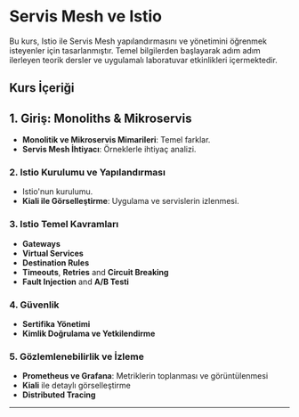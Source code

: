 # Servis Mesh ve Istio

Bu kurs, Istio ile Servis Mesh yapılandırmasını ve yönetimini öğrenmek isteyenler için tasarlanmıştır. Temel bilgilerden başlayarak adım adım ilerleyen teorik dersler ve uygulamalı laboratuvar etkinlikleri içermektedir.

## Kurs İçeriği

## 1. Giriş: Monoliths & Mikroservis
- **Monolitik ve Mikroservis Mimarileri**: Temel farklar.
- **Servis Mesh İhtiyacı**: Örneklerle ihtiyaç analizi.

### 2. Istio Kurulumu ve Yapılandırması
- Istio'nun kurulumu.
- **Kiali ile Görselleştirme**: Uygulama ve servislerin izlenmesi.

### 3. Istio Temel Kavramları
- **Gateways** 
- **Virtual Services** 
- **Destination Rules** 
- **Timeouts**, **Retries** and **Circuit Breaking**
- **Fault Injection** and **A/B Testi**

### 4. Güvenlik
- **Sertifika Yönetimi**
- **Kimlik Doğrulama ve Yetkilendirme**

### 5. Gözlemlenebilirlik ve İzleme
- **Prometheus ve Grafana**: Metriklerin toplanması ve görüntülenmesi
- **Kiali** ile detaylı görselleştirme
- **Distributed Tracing**

---